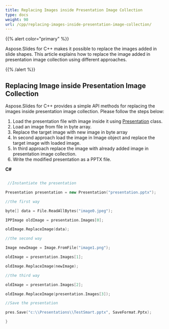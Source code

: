 ```yaml
---
title: Replacing Images inside Presentation Image Collection
type: docs
weight: 90
url: /cpp/replacing-images-inside-presentation-image-collection/
---
```


{{% alert color="primary" %}} 

Aspose.Slides for C++ makes it possible to replace the images added in slide shapes. This article explains how to replace the image added in presentation image collection using different approaches.

{{% /alert %}} 
## **Replacing Image inside Presentation Image Collection**
Aspose.Slides for C++ provides a simple API methods for replacing the images inside presentation image collection. Please follow the steps below:

1. Load the presentation file with image inside it using [Presentation]() class.
1. Load an image from file in byte array.
1. Replace the target image with new image in byte array
1. In second approach load the image in Image object and replace the target image with loaded image.
1. In third approach replace the image with already added image in presentation image collection.
1. Write the modified presentation as a PPTX file.

**C#**

``` cpp

 //Instantiate the presentation

Presentation presentation = new Presentation("presentation.pptx");

//the first way

byte[] data = File.ReadAllBytes("image0.jpeg");

IPPImage oldImage = presentation.Images[0];

oldImage.ReplaceImage(data);

//the second way

Image newImage = Image.FromFile("image1.png");

oldImage = presentation.Images[1];

oldImage.ReplaceImage(newImage);

//the third way

oldImage = presentation.Images[2];

oldImage.ReplaceImage(presentation.Images[3]);

//Save the presentation

pres.Save("c:\\Presentations\\TestSmart.pptx", SaveFormat.Pptx);

}


```




